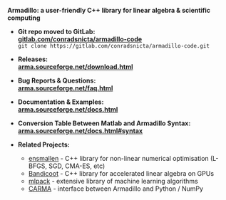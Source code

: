 **Armadillo: a user-friendly C++ library for linear algebra & scientific computing**

* **Git repo moved to GitLab:**  
[**gitlab.com/conradsnicta/armadillo-code**](http://gitlab.com/conradsnicta/armadillo-code)  
`git clone https://gitlab.com/conradsnicta/armadillo-code.git`  

* **Releases:**  
[**arma.sourceforge.net/download.html**](https://arma.sourceforge.net/download.html)

* **Bug Reports & Questions:**  
[**arma.sourceforge.net/faq.html**](https://arma.sourceforge.net/faq.html)

* **Documentation & Examples:**  
[**arma.sourceforge.net/docs.html**](https://arma.sourceforge.net/docs.html)

* **Conversion Table Between Matlab and Armadillo Syntax:**  
[**arma.sourceforge.net/docs.html#syntax**](https://arma.sourceforge.net/docs.html#syntax)

* **Related Projects:**
  - [ensmallen](https://ensmallen.org) - C++ library for non-linear numerical optimisation (L-BFGS, SGD, CMA-ES, etc)
  - [Bandicoot](https://coot.sourceforge.io) - C++ library for accelerated linear algebra on GPUs
  - [mlpack](https://mlpack.org) - extensive library of machine learning algorithms
  - [CARMA](https://github.com/RUrlus/carma) - interface between Armadillo and Python / NumPy
